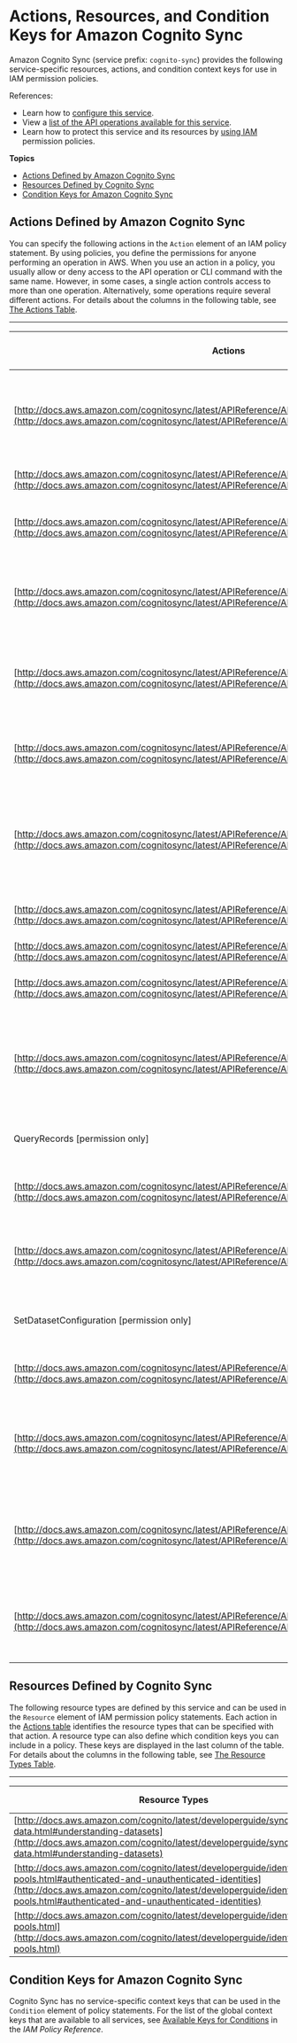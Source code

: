# Actions, Resources, and Condition Keys for Amazon Cognito Sync<a name="list_amazoncognitosync"></a>

Amazon Cognito Sync \(service prefix: `cognito-sync`\) provides the following service\-specific resources, actions, and condition context keys for use in IAM permission policies\.

References:
+ Learn how to [configure this service](http://docs.aws.amazon.com/cognito/latest/developerguide/)\.
+ View a [list of the API operations available for this service](http://docs.aws.amazon.com/cognitosync/latest/APIReference/)\.
+ Learn how to protect this service and its resources by [using IAM](http://docs.aws.amazon.com/cognito/latest/developerguide/resource-permissions.html#amazon-cognito-amazon-resource-names) permission policies\.

**Topics**
+ [Actions Defined by Amazon Cognito Sync](#amazoncognitosync-actions-as-permissions)
+ [Resources Defined by Cognito Sync](#amazoncognitosync-resources-for-iam-policies)
+ [Condition Keys for Amazon Cognito Sync](#amazoncognitosync-policy-keys)

## Actions Defined by Amazon Cognito Sync<a name="amazoncognitosync-actions-as-permissions"></a>

You can specify the following actions in the `Action` element of an IAM policy statement\. By using policies, you define the permissions for anyone performing an operation in AWS\. When you use an action in a policy, you usually allow or deny access to the API operation or CLI command with the same name\. However, in some cases, a single action controls access to more than one operation\. Alternatively, some operations require several different actions\. For details about the columns in the following table, see [The Actions Table](reference_policies_actions-resources-contextkeys.md#actions_table)\.


****  

| Actions | Description | Access Level | Resource Types \(\*required\) | Condition Keys | Dependent Actions | 
| --- | --- | --- | --- | --- | --- | 
| [http://docs.aws.amazon.com/cognitosync/latest/APIReference/API_BulkPublish.html](http://docs.aws.amazon.com/cognitosync/latest/APIReference/API_BulkPublish.html) | Initiates a bulk publish of all existing datasets for an Identity Pool to the configured stream\. | Write | [identitypool\*](#amazoncognitosync-identitypool)  |  |  | 
| [http://docs.aws.amazon.com/cognitosync/latest/APIReference/API_DeleteDataset.html](http://docs.aws.amazon.com/cognitosync/latest/APIReference/API_DeleteDataset.html) | Deletes the specific dataset\. | Write | [dataset\*](#amazoncognitosync-dataset)  |  |  | 
| [http://docs.aws.amazon.com/cognitosync/latest/APIReference/API_DescribeDataset.html](http://docs.aws.amazon.com/cognitosync/latest/APIReference/API_DescribeDataset.html) | Gets meta data about a dataset by identity and dataset name\. | Read | [dataset\*](#amazoncognitosync-dataset)  |  |  | 
| [http://docs.aws.amazon.com/cognitosync/latest/APIReference/API_DescribeIdentityPoolUsage.html](http://docs.aws.amazon.com/cognitosync/latest/APIReference/API_DescribeIdentityPoolUsage.html) | Gets usage details \(for example, data storage\) about a particular identity pool\. | Read | [identitypool\*](#amazoncognitosync-identitypool)  |  |  | 
| [http://docs.aws.amazon.com/cognitosync/latest/APIReference/API_DescribeIdentityUsage.html](http://docs.aws.amazon.com/cognitosync/latest/APIReference/API_DescribeIdentityUsage.html) | Gets usage information for an identity, including number of datasets and data usage\. | Read | [identity\*](#amazoncognitosync-identity)  |  |  | 
| [http://docs.aws.amazon.com/cognitosync/latest/APIReference/API_GetBulkPublishDetails.html](http://docs.aws.amazon.com/cognitosync/latest/APIReference/API_GetBulkPublishDetails.html) | Get the status of the last BulkPublish operation for an identity pool\. | Read | [identitypool\*](#amazoncognitosync-identitypool)  |  |  | 
| [http://docs.aws.amazon.com/cognitosync/latest/APIReference/API_GetCognitoEvents.html](http://docs.aws.amazon.com/cognitosync/latest/APIReference/API_GetCognitoEvents.html) | Gets the events and the corresponding Lambda functions associated with an identity pool\. | Read | [identitypool\*](#amazoncognitosync-identitypool)  |  |  | 
| [http://docs.aws.amazon.com/cognitosync/latest/APIReference/API_GetIdentityPoolConfiguration.html](http://docs.aws.amazon.com/cognitosync/latest/APIReference/API_GetIdentityPoolConfiguration.html) | Gets the configuration settings of an identity pool\. | Read | [identitypool\*](#amazoncognitosync-identitypool)  |  |  | 
| [http://docs.aws.amazon.com/cognitosync/latest/APIReference/API_ListDatasets.html](http://docs.aws.amazon.com/cognitosync/latest/APIReference/API_ListDatasets.html) | Lists datasets for an identity\. | List | [dataset\*](#amazoncognitosync-dataset)  |  |  | 
| [http://docs.aws.amazon.com/cognitosync/latest/APIReference/API_ListIdentityPoolUsage.html](http://docs.aws.amazon.com/cognitosync/latest/APIReference/API_ListIdentityPoolUsage.html) | Gets a list of identity pools registered with Cognito\. | Read | [identitypool\*](#amazoncognitosync-identitypool)  |  |  | 
| [http://docs.aws.amazon.com/cognitosync/latest/APIReference/API_ListRecords.html](http://docs.aws.amazon.com/cognitosync/latest/APIReference/API_ListRecords.html) | Gets paginated records, optionally changed after a particular sync count for a dataset and identity\. | Read | [dataset\*](#amazoncognitosync-dataset)  |  |  | 
| QueryRecords \[permission only\] | A permission that grants the ability to query records\. | Read |  |  |  | 
| [http://docs.aws.amazon.com/cognitosync/latest/APIReference/API_RegisterDevice.html](http://docs.aws.amazon.com/cognitosync/latest/APIReference/API_RegisterDevice.html) | Registers a device to receive push sync notifications\. | Write | [identity\*](#amazoncognitosync-identity)  |  |  | 
| [http://docs.aws.amazon.com/cognitosync/latest/APIReference/API_SetCognitoEvents.html](http://docs.aws.amazon.com/cognitosync/latest/APIReference/API_SetCognitoEvents.html) | Sets the AWS Lambda function for a given event type for an identity pool\. | Write | [identitypool\*](#amazoncognitosync-identitypool)  |  |  | 
| SetDatasetConfiguration \[permission only\] | A permission that grants ability to configure datasets\. | Write | [dataset\*](#amazoncognitosync-dataset)  |  |  | 
| [http://docs.aws.amazon.com/cognitosync/latest/APIReference/API_SetIdentityPoolConfiguration.html](http://docs.aws.amazon.com/cognitosync/latest/APIReference/API_SetIdentityPoolConfiguration.html) | Sets the necessary configuration for push sync\. | Write | [identitypool\*](#amazoncognitosync-identitypool)  |  |  | 
| [http://docs.aws.amazon.com/cognitosync/latest/APIReference/API_SubscribeToDataset.html](http://docs.aws.amazon.com/cognitosync/latest/APIReference/API_SubscribeToDataset.html) | Subscribes to receive notifications when a dataset is modified by another device\. | Write | [dataset\*](#amazoncognitosync-dataset)  |  |  | 
| [http://docs.aws.amazon.com/cognitosync/latest/APIReference/API_UnsubscribeFromDataset.html](http://docs.aws.amazon.com/cognitosync/latest/APIReference/API_UnsubscribeFromDataset.html) | Unsubscribes from receiving notifications when a dataset is modified by another device\. | Write | [dataset\*](#amazoncognitosync-dataset)  |  |  | 
| [http://docs.aws.amazon.com/cognitosync/latest/APIReference/API_UpdateRecords.html](http://docs.aws.amazon.com/cognitosync/latest/APIReference/API_UpdateRecords.html) | Posts updates to records and adds and deletes records for a dataset and user\. | Write | [dataset\*](#amazoncognitosync-dataset)  |  |  | 

## Resources Defined by Cognito Sync<a name="amazoncognitosync-resources-for-iam-policies"></a>

The following resource types are defined by this service and can be used in the `Resource` element of IAM permission policy statements\. Each action in the [Actions table](#amazoncognitosync-actions-as-permissions) identifies the resource types that can be specified with that action\. A resource type can also define which condition keys you can include in a policy\. These keys are displayed in the last column of the table\. For details about the columns in the following table, see [The Resource Types Table](reference_policies_actions-resources-contextkeys.md#resources_table)\.


****  

| Resource Types | ARN | Condition Keys | 
| --- | --- | --- | 
| [http://docs.aws.amazon.com/cognito/latest/developerguide/synchronizing-data.html#understanding-datasets](http://docs.aws.amazon.com/cognito/latest/developerguide/synchronizing-data.html#understanding-datasets) | arn:$\{Partition\}:cognito\-sync:$\{Region\}:$\{Account\}:identitypool/$\{IdentityPoolId\}/identity/$\{IdentityId\}/dataset/$\{DatasetName\} |  | 
| [http://docs.aws.amazon.com/cognito/latest/developerguide/identity-pools.html#authenticated-and-unauthenticated-identities](http://docs.aws.amazon.com/cognito/latest/developerguide/identity-pools.html#authenticated-and-unauthenticated-identities) | arn:$\{Partition\}:cognito\-sync:$\{Region\}:$\{Account\}:identitypool/$\{IdentityPoolId\}/identity/$\{IdentityId\} |  | 
| [http://docs.aws.amazon.com/cognito/latest/developerguide/identity-pools.html](http://docs.aws.amazon.com/cognito/latest/developerguide/identity-pools.html) | arn:$\{Partition\}:cognito\-sync:$\{Region\}:$\{Account\}:identitypool/$\{IdentityPoolId\} |  | 

## Condition Keys for Amazon Cognito Sync<a name="amazoncognitosync-policy-keys"></a>

Cognito Sync has no service\-specific context keys that can be used in the `Condition` element of policy statements\. For the list of the global context keys that are available to all services, see [Available Keys for Conditions](http://docs.aws.amazon.com/IAM/latest/UserGuide/reference_policies_condition-keys.html#AvailableKeys) in the *IAM Policy Reference*\.